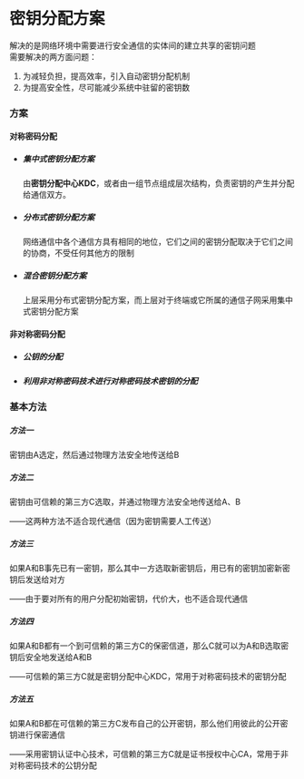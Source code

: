 # 密钥分配方案

解决的是网络环境中需要进行安全通信的实体间的建立共享的密钥问题  
需要解决的两方面问题：  
1. 为减轻负担，提高效率，引入自动密钥分配机制  
2. 为提高安全性，尽可能减少系统中驻留的密钥数

### 方案

#### 对称密码分配

* ##### 集中式密钥分配方案

  由**密钥分配中心KDC**，或者由一组节点组成层次结构，负责密钥的产生并分配给通信双方。

* ##### 分布式密钥分配方案

  网络通信中各个通信方具有相同的地位，它们之间的密钥分配取决于它们之间的协商，不受任何其他方的限制

* ##### 混合密钥分配方案

  上层采用分布式密钥分配方案，而上层对于终端或它所属的通信子网采用集中式密钥分配方案

#### 非对称密码分配

* ##### 公钥的分配
* ##### 利用非对称密码技术进行对称密码技术密钥的分配

### 基本方法

##### 方法一

密钥由A选定，然后通过物理方法安全地传送给B

##### 方法二

密钥由可信赖的第三方C选取，并通过物理方法安全地传送给A、B

——这两种方法不适合现代通信（因为密钥需要人工传送）

##### 方法三

如果A和B事先已有一密钥，那么其中一方选取新密钥后，用已有的密钥加密新密钥后发送给对方

——由于要对所有的用户分配初始密钥，代价大，也不适合现代通信

##### 方法四

如果A和B都有一个到可信赖的第三方C的保密信道，那么C就可以为A和B选取密钥后安全地发送给A和B

——可信赖的第三方C就是密钥分配中心KDC，常用于对称密码技术的密钥分配

##### 方法五

如果A和B都在可信赖的第三方C发布自己的公开密钥，那么他们用彼此的公开密钥进行保密通信

——采用密钥认证中心技术，可信赖的第三方C就是证书授权中心CA，常用于非对称密码技术的公钥分配

